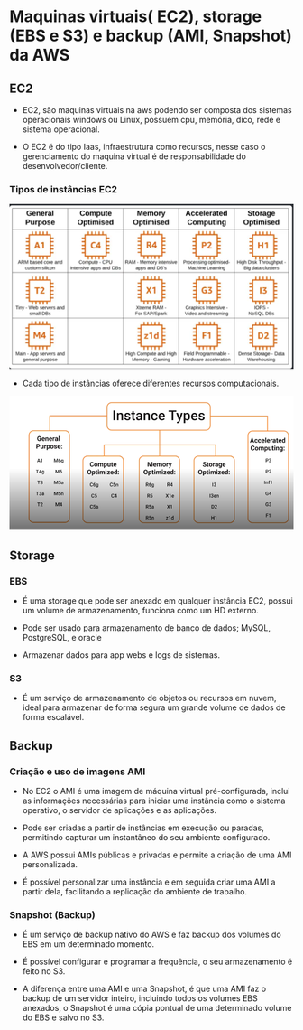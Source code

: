 # Maquinas virtuais( EC2), storage (EBS e S3) e backup (AMI, Snapshot) da AWS



## EC2



* EC2, são maquinas virtuais na aws podendo ser composta dos sistemas operacionais windows ou Linux, possuem cpu, memória, dico, rede e sistema operacional.

* O EC2 é do tipo Iaas, infraestrutura como recursos, nesse caso o gerenciamento do maquina virtual é de responsabilidade do desenvolvedor/cliente.



### Tipos de instâncias EC2

![imagem tipos de instancias EC2](assets/instancias-ec2.png)

* Cada tipo de instâncias oferece diferentes recursos computacionais.

![imagem recursos instancias EC2](assets/tipos-instancias.png)



## Storage



### EBS

* É uma storage que pode ser anexado em qualquer instância EC2, possui um volume de armazenamento, funciona como um HD externo.

* Pode ser usado para armazenamento de banco de dados; MySQL, PostgreSQL, e oracle

* Armazenar dados para app webs e logs de sistemas.



### S3

* É um serviço de armazenamento de objetos ou recursos em nuvem, ideal para armazenar de forma segura um grande volume de dados de forma escalável.



## Backup



### Criação e uso de imagens AMI

* No EC2 o AMI é uma imagem de máquina virtual pré-configurada, inclui as informações necessárias para iniciar uma instância como o sistema operativo, o servidor de aplicações e as aplicações.

* Pode ser criadas a partir de instâncias em execução ou paradas, permitindo capturar um instantâneo do seu ambiente configurado.

* A AWS possui AMIs públicas e privadas e permite a criação de uma AMI personalizada.

* É possível personalizar uma instância e em seguida criar uma AMI a partir dela, facilitando a replicação do ambiente de trabalho.



### Snapshot (Backup)

* É um serviço de backup nativo do AWS e faz backup dos volumes do EBS em um determinado momento.

* É possível configurar e programar a frequência, o seu armazenamento é feito no S3.

* A diferença entre uma AMI e uma Snapshot, é que uma AMI faz o backup de um servidor inteiro, incluindo todos os volumes EBS anexados, o Snapshot é uma cópia pontual de uma determinado volume do EBS e salvo no S3.







